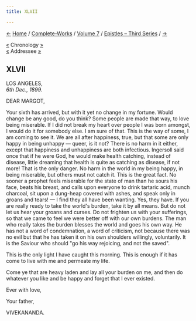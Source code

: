 ```yaml
---
title: XLVII

---
```

<div>

[←](46_mother.htm) [Home](../../../index.htm) /
[Complete-Works](../../complete_works.htm) / [Volume
7](../volume_7_contents.htm) / [Epistles – Third
Series](epistles_third_series_contents.htm) / [→](48_mother.htm)

  

[«](../../volume_9/letters_fifth_series/157_margot.htm) Chronology
[»](../../volume_9/letters_fifth_series/158_mother.htm)  
[«](../../volume_9/letters_fifth_series/157_margot.htm) Addressee
[»](../../volume_6/epistles_second_series/151_margot.htm)

## XLVII

LOS ANGELES,  
*6th Dec*.*, 1899*.

DEAR MARGOT,

Your sixth has arrived, but with it yet no change in my fortune. Would
change be any good, do you think? Some people are made that way, to love
being miserable. If I did not break my heart over people I was born
amongst, I would do it for somebody else. I am sure of that. This is the
way of some, I am coming to see it. We are all after happiness, true,
but that some are only happy in being unhappy — queer, is it not? There
is no harm in it either, except that happiness and unhappiness are both
infectious. Ingersoll said once that if he were God, he would make
health catching, instead of disease, little dreaming that health is
quite as catching as disease, if not more! That is the only danger. No
harm in the world in my being happy, in being miserable, but others must
not catch it. This is the great fact. No sooner a prophet feels
miserable for the state of man than he sours his face, beats his breast,
and calls upon everyone to drink tartaric acid, munch charcoal, sit upon
a dung-heap covered with ashes, and speak only in groans and tears! — I
find they all have been wanting. Yes, they have. If you are really ready
to take the world's burden, take it by all means. But do not let us hear
your groans and curses. Do not frighten us with your sufferings, so that
we came to feel we were better off with our own burdens. The man who
really takes the burden blesses the world and goes his own way. He has
not a word of condemnation, a word of criticism, not because there was
no evil but that he has taken it on his own shoulders willingly,
voluntarily. It is the Saviour who should "go his way rejoicing, and not
the saved".

This is the only light I have caught this morning. This is enough if it
has come to live with me and permeate my life.

Come ye that are heavy laden and lay all your burden on me, and then do
whatever you like and be happy and forget that I ever existed.

Ever with love, 

Your father,

VIVEKANANDA.  

</div>

